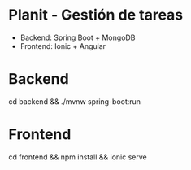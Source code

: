 # Planit - Gestión de tareas
- Backend: Spring Boot + MongoDB  
- Frontend: Ionic + Angular  

# Backend
cd backend && ./mvnw spring-boot:run

# Frontend
cd frontend && npm install && ionic serve

